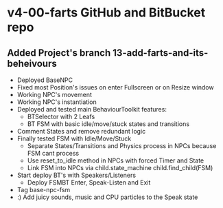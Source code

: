 # v4-00-farts GitHub and BitBucket repo
## Added Project's branch 13-add-farts-and-its-beheivours 
- Deployed BaseNPC
- Fixed most Position's issues on enter Fullscreen or on Resize window
- Working NPC's movement
- Working NPC's instantiation
- Deployed and tested main BehaviourToolkit features:
	- BTSelector with 2 Leafs
	- BT FSM with basic idle/move/stuck states and transitions
- Comment States and remove redundant logic
- Finally tested FSM with Idle/Move/Stuck
	- Separate States/Transitions and Physics process in NPCs 
	  because FSM cant process
	- Use reset_to_idle method in NPCs with forced Timer and State
	- Link FSM into NPCs via child.state_machine child.find_child(FSM)
- Start deploy BT's with Speakers/Listeners
	- Deploy FSMBT Enter, Speak-Listen and Exit
- Tag base-npc-fsm
- :) Add juicy sounds, music and CPU particles to the Speak state
